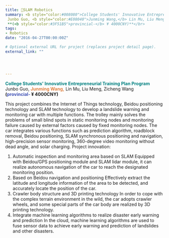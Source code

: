 ```yaml
---
title: 🤖SLAM Robotics
summary: <b style="color:#008080">College Students' Innovative Entrepreneurial Training Plan Program</b></br> 
 Junbo Guo, <b style="color:#E08040">Junming Wang,</b> Lin Mu, Liu Meng, Zicheng Wang  </br>
 **(<b style="color:#3F51B5">provincial-</b> ¥ 4000CNY)**</br>
tags:
- Robotics
date: "2016-04-27T00:00:00Z"

# Optional external URL for project (replaces project detail page).
external_link: ""




---
```

 <b style="color:#008080">College Students' Innovative Entrepreneurial Training Plan Program</b></br> 
 Junbo Guo, <b style="color:#E08040">Junming Wang,</b> Lin Mu, Liu Meng, Zicheng Wang  </br>
 **(<b style="color:#3F51B5">provincial-</b> ¥ 4000CNY)**</br>
 
This project combines the Internet of Things technology, Beidou positioning technology and SLAM technology to develop a landslide warning and monitoring car with multiple functions. The trolley mainly solves the problems of small blind spots in static monitoring nodes and monitoring failure caused by external factors caused by fixed monitoring nodes. The car integrates various functions such as prediction algorithm, roadblock removal, Beidou positioning, SLAM synchronous positioning and navigation, high-precision sensor monitoring, 360-degree video monitoring without dead angle, and solar charging.
Project innovation:
1. Automatic inspection and monitoring area based on SLAM
Equipped with Beidou/GPS positioning module and SLAM lidar module, it can realize autonomous navigation of the car to reach the designated monitoring position.
2. Based on Beidou navigation and positioning
Effectively extract the latitude and longitude information of the area to be detected, and accurately locate the position of the car.
3. Crawler body structure and 3D printing technology
In order to cope with the complex terrain environment in the wild, the car adopts crawler wheels, and some special parts of the car body are realized by 3D printing technology.
4. Integrate machine learning algorithms to realize disaster early warning and prediction
In the cloud, machine learning algorithms are used to fuse sensor data to achieve early warning and prediction of landslides and other disasters.
